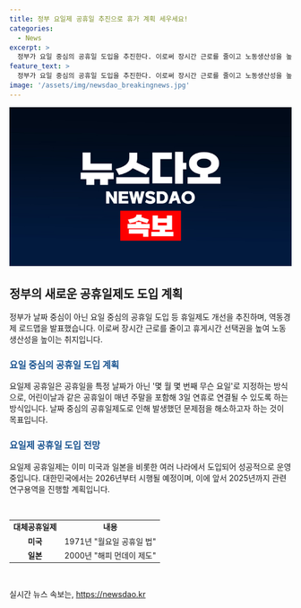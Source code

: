 ```yaml
---
title: 정부 요일제 공휴일 추진으로 휴가 계획 세우세요!
categories:
  - News
excerpt: >
  정부가 요일 중심의 공휴일 도입을 추진한다. 이로써 장시간 근로를 줄이고 노동생산성을 높이는 취지다. 공휴일을 특정 날짜가 아닌 몇 월 몇 번째 무슨 요일로 지정하는 방식으로 바꿀 계획이며, 이로써 연휴가 늘어나고 공휴일로서의 휴일 특성이 보다 강화될 전망이다. 현재 대체공휴일을 도입해온 한국은 2026년부터 이를 시행할 예정이다.
feature_text: >
  정부가 요일 중심의 공휴일 도입을 추진한다. 이로써 장시간 근로를 줄이고 노동생산성을 높이는 취지다. 공휴일을 특정 날짜가 아닌 몇 월 몇 번째 무슨 요일로 지정하는 방식으로 바꿀 계획이며, 이로써 연휴가 늘어나고 공휴일로서의 휴일 특성이 보다 강화될 전망이다. 현재 대체공휴일을 도입해온 한국은 2026년부터 이를 시행할 예정이다.
image: '/assets/img/newsdao_breakingnews.jpg'
---
```


<p><img src="/assets/img/newsdao_breakingnews.jpg" alt="ontimetimes 속보" /></p>

<h2 data-ke-size="size26">정부의 새로운 공휴일제도 도입 계획</h2>

<p data-ke-size="size16">정부가 날짜 중심이 아닌 요일 중심의 공휴일 도입 등 휴일제도 개선을 추진하며, 역동경제 로드맵을 발표했습니다. 이로써 장시간 근로를 줄이고 휴게시간 선택권을 높여 노동생산성을 높이는 취지입니다.</p>

<h3><b><span style="color: #1a5490;">요일 중심의 공휴일 도입 계획</span></b></h3>

<p data-ke-size="size16">요일제 공휴일은 공휴일을 특정 날짜가 아닌 '몇 월 몇 번째 무슨 요일'로 지정하는 방식으로, 어린이날과 같은 공휴일이 매년 주말을 포함해 3일 연휴로 연결될 수 있도록 하는 방식입니다. 날짜 중심의 공휴일제도로 인해 발생했던 문제점을 해소하고자 하는 것이 목표입니다.</p>

<h3><b><span style="color: #1a5490;">요일제 공휴일 도입 전망</span></b></h3>

<p data-ke-size="size16">요일제 공휴일제는 이미 미국과 일본을 비롯한 여러 나라에서 도입되어 성공적으로 운영 중입니다. 대한민국에서는 2026년부터 시행될 예정이며, 이에 앞서 2025년까지 관련 연구용역을 진행할 계획입니다.</p>

<p data-ke-size="size16">&nbsp;</p>

<table>
    <tbody>
        <tr>
            <td style="text-align: center; height: 17.6px;"><b>대체공휴일제</b></td>
            <td style="text-align: center; height: 17px;"><b>내용</b></td>
        </tr>
        <tr>
            <td style="text-align: center; height: 17px;"><b>미국</b></td>
            <td style="text-align: center; height: 17px;">1971년 "월요일 공휴일 법"</td>
        </tr>
        <tr>
            <td style="text-align: center; height: 17px;"><b>일본</b></td>
            <td style="text-align: center; height: 17px;">2000년 "해피 먼데이 제도"</td>
        </tr>
    </tbody>
</table>

<p data-ke-size="size16">&nbsp;</p>
실시간 뉴스 속보는, <a href="https://newsdao.kr" rel="dofollow">https://newsdao.kr</a>


